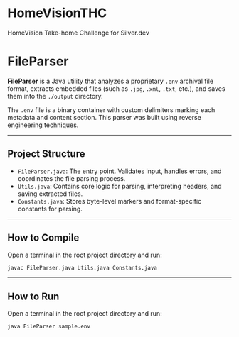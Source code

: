 # HomeVisionTHC
HomeVision Take-home Challenge for Silver.dev

# FileParser

**FileParser** is a Java utility that analyzes a proprietary `.env` archival file format, extracts embedded files (such as `.jpg`, `.xml`, `.txt`, etc.), and saves them into the `./output` directory.

The `.env` file is a binary container with custom delimiters marking each metadata and content section. This parser was built using reverse engineering techniques.

---

## Project Structure

- `FileParser.java`: The entry point. Validates input, handles errors, and coordinates the file parsing process.
- `Utils.java`: Contains core logic for parsing, interpreting headers, and saving extracted files.
- `Constants.java`: Stores byte-level markers and format-specific constants for parsing.

---

## How to Compile

Open a terminal in the root project directory and run:

```bash
javac FileParser.java Utils.java Constants.java
```

---

## How to Run

Open a terminal in the root project directory and run:

```bash
java FileParser sample.env
```